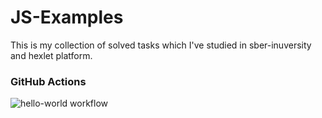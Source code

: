 # JS-Examples
This is my collection of solved tasks which I've studied in sber-inuversity and hexlet platform.

### GitHub Actions
![hello-world workflow](https://github.com/IvanZezyukin/JS-Examples/actions/workflows/hello-world.yml/badge.svg)

